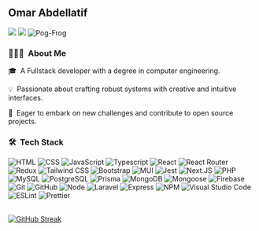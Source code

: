 <h2>Omar Abdellatif</h2>

<a href="https://www.linkedin.com/in/omar-abdellatif-336919199/"><img src="https://custom-icon-badges.demolab.com/badge/Omar_Abdellatif-0A66C2?logo=linkedin-white&logoColor=white"/></a>
<a href="mailto:omarabdellatif5622@gmail.com"><img src="https://img.shields.io/badge/omarabdellatif-D14836?logo=Gmail&logoColor=white"/></a>
</a><img src="https://komarev.com/ghpvc/?username=Pog-Frog&label=Profile%20views&color=0e75b6&style=flat" alt="Pog-Frog" />

### 👨🏻‍💻 &nbsp;About Me

🎓 &nbsp;A Fullstack developer with a degree in computer engineering.

💡 &nbsp;Passionate about crafting robust systems with creative and intuitive interfaces.

🚀 &nbsp;Eager to embark on new challenges and contribute to open source projects.

### 🛠 &nbsp;Tech Stack

![HTML](https://img.shields.io/badge/HTML-05122A?style=flat&logo=HTML5)
![CSS](https://img.shields.io/badge/CSS-05122A?style=flat&logo=CSS3&logoColor=1572B6)
![JavaScript](https://img.shields.io/badge/JavaScript-05122A?style=flat&logo=javascript)
![Typescript](https://img.shields.io/badge/Typescript-05122A?style=flat&logo=Typescript)
![React](https://img.shields.io/badge/React-05122A?style=flat&logo=react)
![React Router](https://img.shields.io/badge/React_Router-05122A?style=flat&logo=reactrouter)
![Redux](https://img.shields.io/badge/Redux_Toolkit-05122A?style=flat&logo=Redux)
![Tailwind CSS](https://img.shields.io/badge/Tailwind_CSS-05122A?logo=tailwindcss)
![Bootstrap](https://img.shields.io/badge/Bootstrap-05122A?logo=bootstrap)
![MUI](https://img.shields.io/badge/MUI-05122A?logo=MUI)
![Jest](https://img.shields.io/badge/Jest-05122A?style=flat&logo=Jest)
![Next.JS](https://img.shields.io/badge/Next-05122A?style=flat&logo=nextdotjs)
![PHP](https://img.shields.io/badge/PHP-05122A?style=flat&logo=PHP)
![MySQL](https://img.shields.io/badge/MySQL-05122A?style=flat&logo=MySQL)
![PostgreSQL](https://img.shields.io/badge/PostgreSQL-05122A?style=flat&logo=PostgreSQL)
![Prisma](https://img.shields.io/badge/Prisma-05122A?style=flat&logo=Prisma)
![MongoDB](https://img.shields.io/badge/MongoDB-05122A?style=flat&logo=MongoDB)
![Mongoose](https://img.shields.io/badge/Mongoose-05122A?style=flat&logo=Mongoose)
![Firebase](https://img.shields.io/badge/Firebase-05122A?style=flat&logo=Firebase)
![Git](https://img.shields.io/badge/Git-05122A?style=flat&logo=git)
![GitHub](https://img.shields.io/badge/GitHub-05122A?style=flat&logo=GitHub)
![Node](https://img.shields.io/badge/Node-05122A?style=flat&logo=nodedotjs)
![Laravel](https://img.shields.io/badge/Laravel-05122A?style=flat&logo=Laravel)
![Express](https://img.shields.io/badge/Express-05122A?style=flat&logo=Express)
![NPM](https://img.shields.io/badge/NPM-05122A?style=flat&logo=npm)
![Visual Studio Code](https://img.shields.io/badge/Visual%20Studio%20Code-05122A?style=flat&logo=visual-studio-code&logoColor=007ACC)
![ESLint](https://img.shields.io/badge/ESLint-05122A?style=flat&logo=ESLint)
![Prettier](https://img.shields.io/badge/Prettier-05122A?style=flat&logo=Prettier)
&nbsp;  
&nbsp;  

[![GitHub Streak](https://github-readme-streak-stats.herokuapp.com?user=Pog-Frog&theme=tokyonight&hide_border=true&date_format=j%20M%5B%20Y%5D)](https://git.io/streak-stats)
